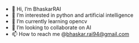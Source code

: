 - 👋 Hi, I’m BhaskarRAI
- 👀 I’m interested in python and artificial intelligence
- 🌱 I’m currently learning opencv
- 💞️ I’m looking to collaborate on AI
- 📫 How to reach me @bhaskar.rai94@gmail.com

<!---
IAmBhaskarRAI/IAmBhaskarRAI is a ✨ special ✨ repository because its `README.md` (this file) appears on your GitHub profile.
You can click the Preview link to take a look at your changes.
--->
